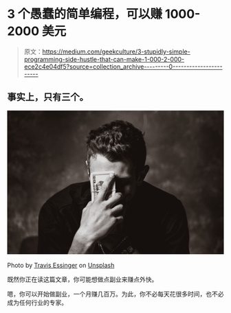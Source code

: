 # 3 个愚蠢的简单编程，可以赚 1000-2000 美元

> 原文：<https://medium.com/geekculture/3-stupidly-simple-programming-side-hustle-that-can-make-1-000-2-000-ece2c4e04df5?source=collection_archive---------0----------------------->

## 事实上，只有三个。

![](img/0f53ed65d812d410e04a531b299a74cd.png)

Photo by [Travis Essinger](https://unsplash.com/@travisessinger?utm_source=medium&utm_medium=referral) on [Unsplash](https://unsplash.com?utm_source=medium&utm_medium=referral)

既然你正在读这篇文章，你可能想做点副业来赚点外快。

嗯，你可以开始做副业，一个月赚几百万。为此，你不必每天花很多时间，也不必成为任何行业的专家。
